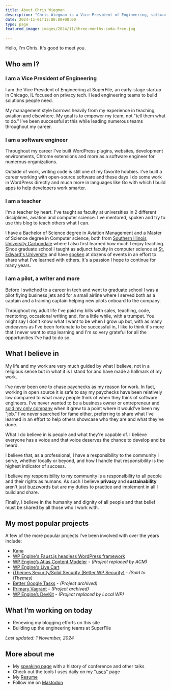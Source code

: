 ```yaml
---
title: About Chris Wiegman
description: "Chris Wiegman is a Vice President of Engineering, software developer, teacher and blogger building teams and products focused on humane and sustainable technology."
date: 2024-11-01T12:00:00+00:00
type: page
featured_image: images/2024/11/three-months-soda-free.jpg

---
```

Hello, I'm Chris. It's good to meet you.

## Who am I?

### I am a Vice President of Engineering

I am the Vice President of Engineering at SuperFile, an early-stage startup in Chicago, IL focused on privacy tech. I lead engineering teams to build solutions people need.

My management style borrows heavily from my experience in teaching, aviation and elsewhere. My goal is to empower my team, not "tell them what to do." I've been successful at this while leading numerous teams throughout my career.

### I am a software engineer

Throughout my career I've built WordPress plugins, websites, development environments, Chrome extensions and more as a software engineer for numerous organizations.

Outside of work, writing code is still one of my favorite hobbies. I've built a career working with open-source software and these days I do some work in WordPress directly and much more in languages like Go with which I build apps to help developers work smarter.

### I am a teacher

I'm a teacher by heart. I've taught as faculty at universities in 2 different disciplines, aviation and computer science. I've mentored, spoken and try to use this blog to teach others what I can.

I have a Bachelor of Science degree in Aviation Management and a Master of Science degree in Computer science, both from [Southern Illinois University Carbondale][1] where I also first learned how much I enjoy teaching. Since graduate school I taught as adjunct faculty in computer science at [St. Edward's University][2] and have [spoken][3] at dozens of events in an effort to share what I've learned with others. It's a passion I hope to continue for many years.

### I am a pilot, a writer and more

Before I switched to a career in tech and went to graduate school I was a pilot flying business jets and for a small airline where I served both as a captain and a training captain helping new pilots onboard to the company.

Throughout my adult life I've paid my bills with sales, teaching, code, mentoring, occasional writing and, for a little while, with a trumpet. You might say I don't know what I want to be when I grow up but, with as many endeavors as I've been fortunate to be successful in, I like to think it's more that I never want to stop learning and I'm so very grateful for all the opportunities I've had to do so.

## What I believe in

My life and my work are very much guided by what I believe, not in a religious sense but in what it is I stand for and have made a hallmark of my work.

I've never been one to chase paychecks as my reason for work. In fact, working in open source it is safe to say my paychecks have been relatively low compared to what many people think of when they think of software engineers. I've never wanted to be a business owner or entrepreneur and [sold my only company][4] when it grew to a point where it would've been my "job." I've never searched for fame either, preferring to share what I've learned in an effort to help others showcase who they are and what they've done.

What I do believe in is people and what they're capable of. I believe everyone has a voice and that voice deserves the chance to develop and be heard.

I believe that, as a professional, I have a responsibility to the community I serve, whether locally or beyond, and how I handle that responsibility is the highest indicator of success.

I believe my responsibility to my community is a responsibility to all people and their rights as humans. As such I believe **privacy** and **sustainability** aren't just buzzwords but are my duties to practice and implement in all I build and share.

Finally, I believe in the humanity and dignity of all people and that belief must be shared by all those who I work with.

## My most popular projects

A few of the more popular projects I’ve been involved with over the years include:

* [Kana](https://github.com/chriswiegman/kana)
* [WP Engine's Faust.js headless WordPress framework](https://faustjs.org)
* [WP Engine’s Atlas Content Modeler](https://github.com/wpengine/atlas-content-modeler) - *(Project replaced by ACM)*
* [WP Engine's Live Cart](https://wpengine.com/blog/solving-cart-fragment-dilemma-introducing-live-cart/)
* [iThemes Security/Solid Security (Better WP Security)](https://wordpress.org/plugins/better-wp-security/) - *(Sold to iThemes)*
* [Better Google Tasks](https://www.mattcutts.com/blog/todo-list-tips/) - *(Project archived)*
* [Primary Vagrant](https://github.com/chriswiegman/primary-vagrant) - *(Project archived)*
* [WP Engine’s DevKit](https://wptavern.com/wp-engine-launches-devkit-open-beta) - *(Project replaced by Local WP)*

## What I’m working on today

* Renewing my blogging efforts on this site
* Building up the engineering teams at SuperFile

*Last updated: 1 November, 2024*

## More about me

* My [speaking page](/speaking) with a history of conference and other talks
* Check out the tools I uses daily on my "[uses](/uses)" page
* My [Resume](http://cfw.cx/resume)
* Follow me on [Mastodon](https://mastodon.chriswiegman.com/@chris)

 [1]: https://siu.edu/
 [2]: https://www.stedwards.edu/
 [3]: /speaking
 [4]: https://wptavern.com/ithemes-acquires-better-wp-security-plugin-and-hires-wordpress-security-expert-chris-wiegman